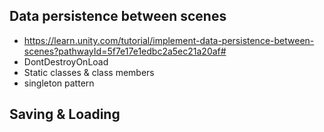 ## Data persistence between scenes
- https://learn.unity.com/tutorial/implement-data-persistence-between-scenes?pathwayId=5f7e17e1edbc2a5ec21a20af#
- DontDestroyOnLoad
- Static classes & class members
- singleton pattern

## Saving & Loading